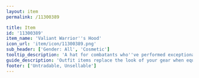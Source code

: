 ```yaml
---
layout: item
permalink: /11300389

title: Item
id: '11300389'
item_name: 'Valiant Warrior''s Hood'
icon_url: 'item/icon/11300389.png'
sub_header: ['Gender: All', 'Cosmetic']
tooltip_description: 'A hat for combatants who''ve performed exceptionally in guild championships. Only the most worthy can wear it.'
guide_description: 'Outfit items replace the look of your gear when equipped.'
footer: ['Untradable, Unsellable']
---
```


